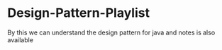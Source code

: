 # Design-Pattern-Playlist
By this we can understand the design pattern for java and notes is also available 
